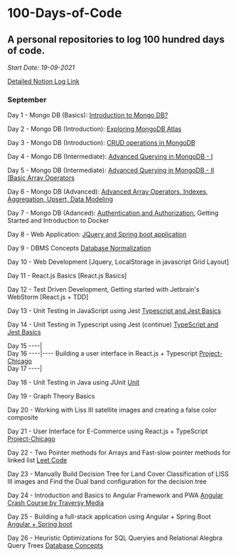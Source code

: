 # 100-Days-of-Code

## A personal repositories to log 100 hundred days of code.

_Start Date: 19-09-2021_

[Detailed Notion Log Link](https://possible-maple-6a0.notion.site/100-Days-of-Code-b3ae9367b854485eb77f0bde8e0ea6bb)

### September

Day 1 - Mongo DB (Basics): [Introduction to Mongo DB?](https://possible-maple-6a0.notion.site/Day-1-Introduction-to-Mongo-DB-36a86b07d87c47d28175c2e4943e1f1f)

Day 2 - Mongo DB (Introduction): [Exploring MongoDB Atlas](https://possible-maple-6a0.notion.site/Day-2-Exploring-MongoDB-Atlas-c7d0b400f13147ceba75436a48a14841)

Day 3 - Mongo DB (Introduction): [CRUD operations in MongoDB](https://possible-maple-6a0.notion.site/Day-3-CRUD-Operations-in-MongoDB-RESTful-APIs-using-Node-js-2030216fab6d41c885f023a976cd2472)

Day 4 - Mongo DB (Intermediate): [Advanced Querying in MongoDB - I](https://possible-maple-6a0.notion.site/Day-4-Advanced-CRUD-Operations-I-5691d47a1fd3427fbb310e9db9996b23)

Day 5 - Mongo DB (Intermediate): [Advanced Querying in MongoDB - II (Basic Array Operators](https://possible-maple-6a0.notion.site/Day-5-Advanced-CRUD-Operations-II-Basic-Array-Operators-12eb67bf2aff4dee972b2787059cb56e)

Day 6 - Mongo DB (Advanced): [Advanced Array Operators, Indexes, Aggregation, Upsert, Data Modeling](https://possible-maple-6a0.notion.site/Day-6-Advanced-Array-Operators-Projections-and-Aggregation-b75c2282818a4f38878050dffdd1913a)

Day 7 - Mongo DB (Adanced): [Authentication and Authorization.](https://possible-maple-6a0.notion.site/Day-7-Authentication-and-Authorization-in-MongoDB-d987582d8e2a49eab8d503dbe907d89e)
Getting Started and Introduction to Docker

Day 8 - Web Application: [JQuery and Spring boot application](https://possible-maple-6a0.notion.site/Day-8-JQuery-and-Spring-Boot-Application-with-ThymeLeaf-6dd47f65913347d5b20061de11e5ff50)

Day 9 - DBMS Concepts [Database Normalization](https://possible-maple-6a0.notion.site/Day-9-Database-Normalization-7ec364417ac74219862fac49e1cac3b7)

Day 10 - Web Development [Jquery, LocalStorage in javascript Grid Layout]

Day 11 - React.js Basics [React.js Basics]

Day 12 - Test Driven Development, Getting started with Jetbrain's WebStorm [React.js + TDD]

Day 13 - Unit Testing in JavaScript using Jest [Typescript and Jest Basics](https://possible-maple-6a0.notion.site/Day-13-Typescript-and-Jest-Basics-b98b486012b54940a75054f0856ba273)

Day 14 - Unit Testing in Typescript using Jest (continue) [TypeScript and Jest Basics](https://possible-maple-6a0.notion.site/Day-14-TypeScript-Jest-continued-4dedcfb65186472fb393f9cf742fa632)

Day 15 ----|<br />
Day 16 ----|---- Building a user interface in React.js + Typescript [Project-Chicago](https://github.com/KushGabani/Project-Chicago) <br />
Day 17 ----|<br />

Day 18 - Unit Testing in Java using JUnit [Unit](https://possible-maple-6a0.notion.site/Day-18-100-Unit-Testing-in-Java-using-JUnit-9b3a338035de4d7ba64873177f7e20dc)

Day 19 - Graph Theory Basics

Day 20 - Working with Liss III satellite images and creating a false color composite

Day 21 - User Interface for E-Commerce using React.js + TypeScript [Project-Chicago](https://possible-maple-6a0.notion.site/Day-21-User-Interface-for-E-commerce-using-React-js-TypeScript-2136d59b3cf34a5fb3762fcfdd7b5b9b)

Day 22 - Two Pointer methods for Arrays and Fast-slow pointer methods for linked list [Leet Code](https://leetcode.com/tag/two-pointers/)

Day 23 - Manually Build Decision Tree for Land Cover Classification of LISS III images and Find the Dual band configuration for the decision tree

Day 24 - Introduction and Basics to Angular Framework and PWA [Angular Crash Course by Traversy Media](https://possible-maple-6a0.notion.site/Day-24-Introduction-to-PWA-and-Angular-Framework-22482484823c460193fbc106966a46a5)

Day 25 - Building a full-stack application using Angular + Spring Boot [Angular + Spring boot](https://possible-maple-6a0.notion.site/Day-25-Building-a-full-stack-application-using-Angular-Spring-Boot-550db39513cf4c9ca1b930c06a8a44f3)

Day 26 - Heuristic Optimizations for SQL Queryies and Relational Alegbra Query Trees [Database Concepts](https://possible-maple-6a0.notion.site/Day-25-Heuristic-Optimizations-for-SQL-Queries-and-Relational-Algebra-Query-Tree-7825d52e983a4289834378e9df9b0ab9)
